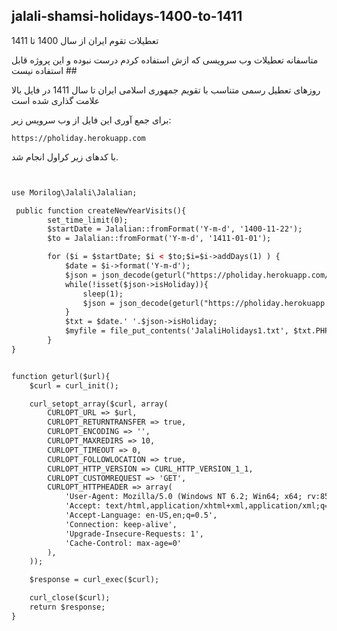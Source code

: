 ## jalali-shamsi-holidays-1400-to-1411
تعطیلات تقوم ایران از سال 1400 تا 1411

متاسفانه تعطیلات وب سرویسی که ازش استفاده کردم درست نبوده و این پروژه قابل استفاده نیست ## 

روزهای تعطیل رسمی متناسب با تقویم جمهوری اسلامی ایران تا سال 1411 در فایل بالا علامت گذاری شده است

برای جمع آوری این فایل از وب سرویس زیر:

`https://pholiday.herokuapp.com`


با کدهای زیر کراول انجام شد.

``` html 


use Morilog\Jalali\Jalalian;

 public function createNewYearVisits(){
        set_time_limit(0);
        $startDate = Jalalian::fromFormat('Y-m-d', '1400-11-22');
        $to = Jalalian::fromFormat('Y-m-d', '1411-01-01');

        for ($i = $startDate; $i < $to;$i=$i->addDays(1) ) {
            $date = $i->format('Y-m-d');
            $json = json_decode(geturl("https://pholiday.herokuapp.com/date/$date/holiday"));
            while(!isset($json->isHoliday)){
                sleep(1);
                $json = json_decode(geturl("https://pholiday.herokuapp.com/date/$date/holiday"));
            }
            $txt = $date.' '.$json->isHoliday;
            $myfile = file_put_contents('JalaliHolidays1.txt', $txt.PHP_EOL , FILE_APPEND | LOCK_EX);
        }
}	


function geturl($url){
    $curl = curl_init();

    curl_setopt_array($curl, array(
        CURLOPT_URL => $url,
        CURLOPT_RETURNTRANSFER => true,
        CURLOPT_ENCODING => '',
        CURLOPT_MAXREDIRS => 10,
        CURLOPT_TIMEOUT => 0,
        CURLOPT_FOLLOWLOCATION => true,
        CURLOPT_HTTP_VERSION => CURL_HTTP_VERSION_1_1,
        CURLOPT_CUSTOMREQUEST => 'GET',
        CURLOPT_HTTPHEADER => array(
            'User-Agent: Mozilla/5.0 (Windows NT 6.2; Win64; x64; rv:85.0) Gecko/20100101 Firefox/85.0',
            'Accept: text/html,application/xhtml+xml,application/xml;q=0.9,image/webp,*/*;q=0.8',
            'Accept-Language: en-US,en;q=0.5',
            'Connection: keep-alive',
            'Upgrade-Insecure-Requests: 1',
            'Cache-Control: max-age=0'
        ),
    ));

    $response = curl_exec($curl);

    curl_close($curl);
    return $response;
}
```	
		
